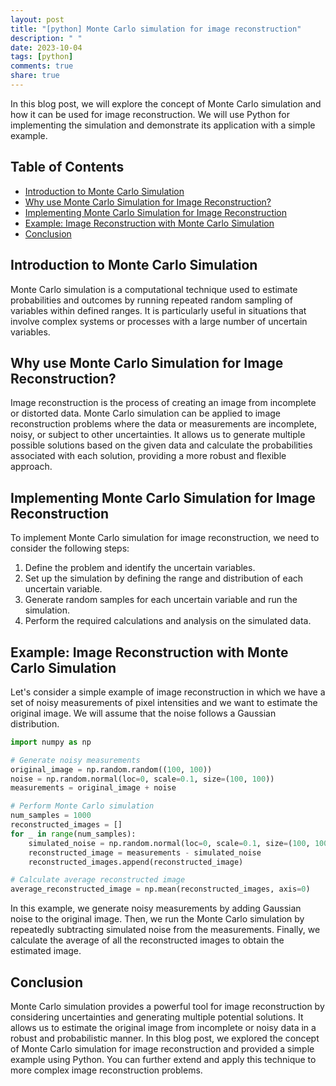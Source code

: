 ```yaml
---
layout: post
title: "[python] Monte Carlo simulation for image reconstruction"
description: " "
date: 2023-10-04
tags: [python]
comments: true
share: true
---
```


In this blog post, we will explore the concept of Monte Carlo simulation and how it can be used for image reconstruction. We will use Python for implementing the simulation and demonstrate its application with a simple example.

## Table of Contents
- [Introduction to Monte Carlo Simulation](#introduction-to-monte-carlo-simulation)
- [Why use Monte Carlo Simulation for Image Reconstruction?](#why-use-monte-carlo-simulation-for-image-reconstruction)
- [Implementing Monte Carlo Simulation for Image Reconstruction](#implementing-monte-carlo-simulation-for-image-reconstruction)
- [Example: Image Reconstruction with Monte Carlo Simulation](#example-image-reconstruction-with-monte-carlo-simulation)
- [Conclusion](#conclusion)

## Introduction to Monte Carlo Simulation
Monte Carlo simulation is a computational technique used to estimate probabilities and outcomes by running repeated random sampling of variables within defined ranges. It is particularly useful in situations that involve complex systems or processes with a large number of uncertain variables.

## Why use Monte Carlo Simulation for Image Reconstruction?
Image reconstruction is the process of creating an image from incomplete or distorted data. Monte Carlo simulation can be applied to image reconstruction problems where the data or measurements are incomplete, noisy, or subject to other uncertainties. It allows us to generate multiple possible solutions based on the given data and calculate the probabilities associated with each solution, providing a more robust and flexible approach.

## Implementing Monte Carlo Simulation for Image Reconstruction
To implement Monte Carlo simulation for image reconstruction, we need to consider the following steps:

1. Define the problem and identify the uncertain variables.
2. Set up the simulation by defining the range and distribution of each uncertain variable.
3. Generate random samples for each uncertain variable and run the simulation.
4. Perform the required calculations and analysis on the simulated data.

## Example: Image Reconstruction with Monte Carlo Simulation

Let's consider a simple example of image reconstruction in which we have a set of noisy measurements of pixel intensities and we want to estimate the original image. We will assume that the noise follows a Gaussian distribution.

```python
import numpy as np

# Generate noisy measurements
original_image = np.random.random((100, 100))
noise = np.random.normal(loc=0, scale=0.1, size=(100, 100))
measurements = original_image + noise

# Perform Monte Carlo simulation
num_samples = 1000
reconstructed_images = []
for _ in range(num_samples):
    simulated_noise = np.random.normal(loc=0, scale=0.1, size=(100, 100))
    reconstructed_image = measurements - simulated_noise
    reconstructed_images.append(reconstructed_image)

# Calculate average reconstructed image
average_reconstructed_image = np.mean(reconstructed_images, axis=0)
```

In this example, we generate noisy measurements by adding Gaussian noise to the original image. Then, we run the Monte Carlo simulation by repeatedly subtracting simulated noise from the measurements. Finally, we calculate the average of all the reconstructed images to obtain the estimated image.

## Conclusion
Monte Carlo simulation provides a powerful tool for image reconstruction by considering uncertainties and generating multiple potential solutions. It allows us to estimate the original image from incomplete or noisy data in a robust and probabilistic manner. In this blog post, we explored the concept of Monte Carlo simulation for image reconstruction and provided a simple example using Python. You can further extend and apply this technique to more complex image reconstruction problems.